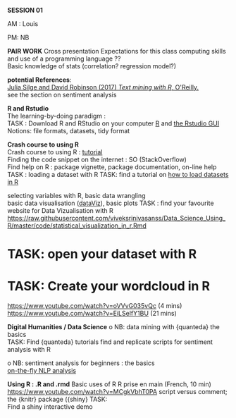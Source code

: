 **SESSION 01**

AM : Louis 



PM: NB  

**PAIR WORK**
Cross presentation
Expectations for this class
computing skills and use of a programming language ?? </br>
Basic knowledge of stats (correlation? regression model?) 

**potential References**:  
[Julia Silge and David Robinson (2017) *Text mining with R*, O'Reilly.](https://www.tidytextmining.com/)  
see the section on sentiment analysis


**R and Rstudio**  
The learning-by-doing paradigm :  
TASK : Download R and RStudio on your computer
[R](https://cran.r-project.org/bin/windows/base/) and [the Rstudio GUI](https://rstudio.com/products/rstudio/download/)  
Notions: file formats, datasets, tidy format

**Crash course to using R**  
Crash course to using R :  [tutorial](https://paulalisson.github.io/teaching.html)  
Finding the code snippet on the internet : SO (StackOverflow)  
Find help on R : package vignette, package documentation, on-line help 
TASK : loading a dataset with R 
TASK: find a tutorial on [how to load datasets in R](https://www.youtube.com/watch?v=Ya789FILiVQ)

selecting variables with R, basic data wrangling  
basic data visualisation ([dataViz](https://www.r-graph-gallery.com/)), basic plots
TASK : find your favourite website for Data Vizualisation with R
https://raw.githubusercontent.com/viveksrinivasanss/Data_Science_Using_R/master/code/statistical_visualization_in_r.Rmd


TASK: open your dataset with R 
===============================


TASK: Create your wordcloud in R 
=================================
https://www.youtube.com/watch?v=oVVvG035vQc (4 mins)
https://www.youtube.com/watch?v=EiLSelfY1BU  (21 mins)


**Digital Humanities / Data Science** 
o	NB: data mining with {quanteda} the basics  
TASK: Find {quanteda}  tutorials
find and replicate scripts for sentiment analysis with R

o	NB: sentiment analysis for beginners : the basics  
[on-the-fly NLP analysis](http://corenlp.run/)



**Using R : .R and .rmd**
Basic uses of R
R prise en main (French, 10 min)
https://www.youtube.com/watch?v=MCgkVbhT0PA
script versus comment; the {knitr} package ({shiny}
TASK:  
Find a shiny interactive demo 






